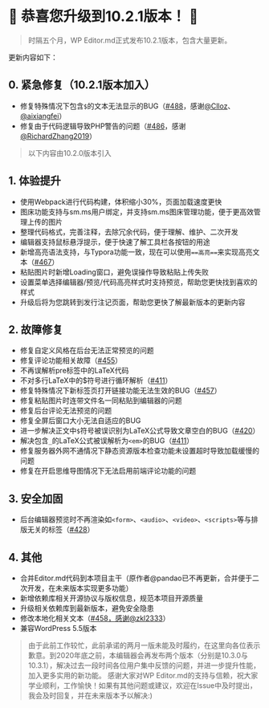 # 🎉 恭喜您升级到10.2.1版本！ 🎉

> 时隔五个月，WP Editor.md正式发布10.2.1版本，包含大量更新。

更新内容如下：

## 0. 紧急修复（10.2.1版本加入）

* 修复特殊情况下包含`$`的文本无法显示的BUG（[#488](https://github.com/LuRenJiasWorld/WP-Editor.md/issues/488)，感谢[@Clloz](https://github.com/Clloz)、[@aixiangfei](https://github.com/aixiangfei)）
* 修复由于代码逻辑导致PHP警告的问题（[#486](https://github.com/LuRenJiasWorld/WP-Editor.md/issues/486)，感谢[@RichardZhang2019](https://github.com/RichardZhang2019)）

> 以下内容由10.2.0版本引入

## 1. 体验提升

* 使用Webpack进行代码构建，体积缩小30%，页面加载速度更快
* 图床功能支持与sm.ms用户绑定，并支持sm.ms图床管理功能，便于更高效管理上传的图片
* 整理代码格式，完善注释，去除冗余代码，便于理解、维护、二次开发
* 编辑器支持鼠标悬浮提示，便于快速了解工具栏各按钮的用途
* 新增高亮语法支持，与Typora功能一致，现在可以使用`==高亮==`来实现高亮文本（[#467](https://github.com/LuRenJiasWorld/WP-Editor.md/issues/467)）
* 粘贴图片时新增Loading窗口，避免误操作导致粘贴上传失败
* 设置菜单选择编辑器/预览/代码高亮样式时支持预览，帮助您更快找到喜欢的样式
* 升级后将为您跳转到发行注记页面，帮助您更快了解最新版本的更新内容

## 2. 故障修复

* 修复自定义风格在后台无法正常预览的问题
* 修复评论功能相关故障（[#455](https://github.com/LuRenJiasWorld/WP-Editor.md/issues/455)）
* 不再误解析pre标签中的LaTeX代码
* 不对多行LaTeX中的$符号进行循环解析（[#411](https://github.com/LuRenJiasWorld/WP-Editor.md/issues/411)）
* 修复特殊情况下新标签页打开链接功能无法生效的BUG（[#457](https://github.com/LuRenJiasWorld/WP-Editor.md/issues/457)）
* 修复粘贴图片时连带文件名一同粘贴到编辑器的问题
* 修复后台评论无法预览的问题
* 修复全屏后窗口大小无法自适应的BUG
* 进一步解决正文中`$`符号被误识别为LaTeX公式导致文章空白的BUG（[#420](https://github.com/LuRenJiasWorld/WP-Editor.md/issues/420)）
* 解决包含`_`的LaTeX公式被误解析为`<em>`的BUG（[#411](https://github.com/LuRenJiasWorld/WP-Editor.md/issues/411)）
* 修复服务器外网不通情况下静态资源版本检查功能未设置超时导致加载缓慢的问题
* 修复在开启思维导图情况下无法启用前端评论功能的问题

## 3. 安全加固

* 后台编辑器预览时不再渲染如`<form>`、`<audio>`、`<video>`、`<scripts>`等与排版无关的标签（[#428](https://github.com/LuRenJiasWorld/WP-Editor.md/issues/428)）

## 4. 其他

* 合并Editor.md代码到本项目主干（原作者@pandao已不再更新，合并便于二次开发，在未来版本实现更多功能）
* 新增依赖库相关开源协议与版权信息，规范本项目开源质量
* 升级相关依赖库到最新版本，避免安全隐患
* 修改本地化相关文本（[#458，感谢@zkl2333](https://github.com/LuRenJiasWorld/WP-Editor.md/issues/458)）
* 兼容WordPress 5.5版本

> 由于此前工作较忙，此前承诺的两月一版未能及时履约，在这里向各位表示歉意。到2020年底之前，本编辑器会再发布两个版本（分别是10.3.0与10.3.1），解决过去一段时间各位用户集中反馈的问题，并进一步提升性能，加入更多实用的新功能。
> 感谢大家对WP Editor.md的支持与信赖，祝大家学业顺利，工作愉快！如果有其他问题或建议，欢迎在Issue中及时提出，我会及时回复，并在未来版本予以解决:)
